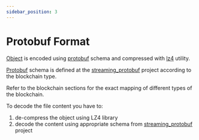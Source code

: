 ```yaml
---
sidebar_position: 3
---
```


# Protobuf Format

[Object](/docs/cloud/s3/objects) is encoded using [protobuf](https://protobuf.dev/) schema and compressed with
[lz4](https://github.com/lz4/lz4) utility.

[Protobuf](https://protobuf.dev/) schema is defined at the
[streaming_protobuf](https://github.com/bitquery/streaming_protobuf) project
according to the blockchain type.

Refer to the blockchain sections for the exact mapping of different types of the blockchain.

To decode the file content you have to:

1. de-compress the object using LZ4 library
2. decode the content using appropriate schema from [streaming_protobuf](https://github.com/bitquery/streaming_protobuf) project
